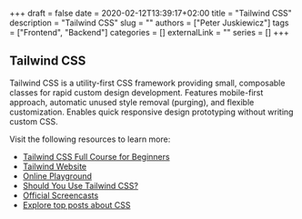 +++ 
draft = false
date = 2020-02-12T13:39:17+02:00
title = "Tailwind CSS"
description = "Tailwind CSS"
slug = ""
authors = ["Peter Juskiewicz"]
tags = ["Frontend", "Backend"]
categories = []
externalLink = ""
series = []
+++

## Tailwind CSS

Tailwind CSS is a utility-first CSS framework providing small, composable classes for rapid custom design development. Features mobile-first approach, automatic unused style removal (purging), and flexible customization. Enables quick responsive design prototyping without writing custom CSS.

Visit the following resources to learn more:

- [Tailwind CSS Full Course for Beginners](https://www.youtube.com/watch?v=lCxcTsOHrjo)
- [Tailwind Website](https://tailwindcss.com/)
- [Online Playground](https://play.tailwindcss.com/)
- [Should You Use Tailwind CSS?](https://www.youtube.com/watch?v=hdGsFpZ0J2E)
- [Official Screencasts](https://www.youtube.com/c/TailwindLabs/videos)
- [Explore top posts about CSS](https://app.daily.dev/tags/css?ref=roadmapsh)
